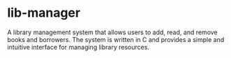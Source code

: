 # lib-manager
A library management system that allows users to add, read, and remove books and borrowers. The system is written in C and provides a simple and intuitive interface for managing library resources.
